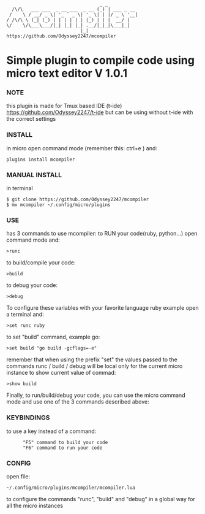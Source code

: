                                       _ _           
      /\/\   ___ ___  _ __ ___  _ __ (_) | ___ _ __ 
     /    \ / __/ _ \| '_ ` _ \| '_ \| | |/ _ \ '__|
    / /\/\ \ (_| (_) | | | | | | |_) | | |  __/ |
    \/    \/\___\___/|_| |_| |_| .__/|_|_|\___|_|
                               |_|                  
    https://github.com/Odyssey2247/mcompiler

# Simple plugin to compile code using micro text editor V 1.0.1

### NOTE

this plugin is made for Tmux based IDE (t-ide) https://github.com/Odyssey2247/t-ide
but can be using without t-ide with the correct settings

### INSTALL

in micro open command mode (remember this: ctrl+e ) and:

	plugins install mcompiler

### MANUAL INSTALL

in terminal

    $ git clone https://github.com/Odyssey2247/mcompiler
    $ mv mcompiler ~/.config/micro/plugins

### USE
has 3 commands to use mcompiler:
to RUN your code(ruby, python...) open command mode and:

	>runc

to build/compile your code:
	
	>build

to debug your code:
	
	>debug

To configure these variables with your favorite language ruby example
open a terminal and: 

	>set runc ruby

to set "build" command, example go:

	>set build "go build -gcflags=-e"

remember that when using the prefix "set" the values passed to the commands
runc / build / debug will be local only for the current micro instance
to show current value of commad:

	>show build

Finally, to run/build/debug your code, you can use the micro command 
mode and use one of the 3 commands described above:

### KEYBINDINGS

to use a key instead of a command:

          "F5" command to build your code
          "F6" command to run your code

### CONFIG

open file:

	~/.config/micro/plugins/mcompiler/mcompiler.lua

to configure the commands "runc", "build" and "debug" in a global way for 
all the micro instances
